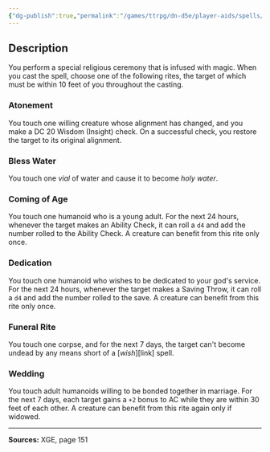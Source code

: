 ```yaml
---
{"dg-publish":true,"permalink":"/games/ttrpg/dn-d5e/player-aids/spells/level-1/ceremony/","tags":["TTRPG/DND/5e","verbal","somatic","material","ritual","buff","Spell"],"noteIcon":""}
---
```



## Description
You perform a special religious ceremony that is infused with magic.
When you cast the spell, choose one of the following rites, the target of which must be within 10 feet of you throughout the casting.

### Atonement
You touch one willing creature whose alignment has changed, and you make a DC 20 Wisdom (Insight) check.
On a successful check, you restore the target to its original alignment.

### Bless Water
You touch one *vial* of water and cause it to become *holy water*.

### Coming of Age
You touch one humanoid who is a young adult.
For the next 24 hours, whenever the target makes an Ability Check, it can roll a `d4` and add the number rolled to the Ability Check.
A creature can benefit from this rite only once.

### Dedication
You touch one humanoid who wishes to be dedicated to your god's service.
For the next 24 hours, whenever the target makes a Saving Throw, it can roll a `d4` and add the number rolled to the save.
A creature can benefit from this rite only once.

### Funeral Rite
You touch one corpse, and for the next 7 days, the target can't become undead by any means short of a [*wish*][link] spell.

### Wedding
You touch adult humanoids willing to be bonded together in marriage.
For the next 7 days, each target gains a `+2` bonus to AC while they are within 30 feet of each other.
A creature can benefit from this rite again only if widowed.

---

**Sources:** XGE, page 151
